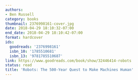 ```yaml
---
authors:
- Ben Russell
category: books
thumbnail: 2376998161-cover.jpg
date: 2018-04-29 18:10:32-07:00
end_date: 2018-04-29 18:10:42-07:00
format: hardcover
ids:
  goodreads: '2376998161'
  isbn_10: '1785510681'
  isbn_13: '9781785510687'
link: https://www.goodreads.com/book/show/32446414-robots
status: read
title: 'Robots: The 500-Year Quest to Make Machines Human'
---
```

